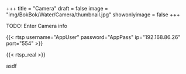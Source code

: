 +++
title = "Camera"
draft = false
image = "img/BokBok/Water/Camera/thumbnail.jpg"
showonlyimage = false
+++

<!--more-->

TODO: Enter Camera info

{{< rtsp username="AppUser" password="AppPass" ip="192.168.86.26" port="554" >}}

{{< rtsp_real >}}

asdf
